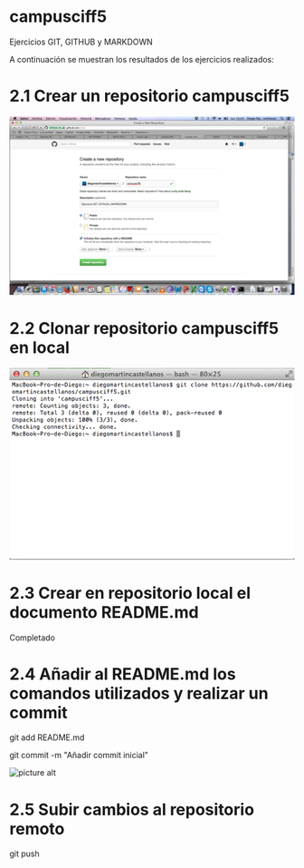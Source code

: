# campusciff5
Ejercicios GIT, GITHUB y MARKDOWN

A continuación se muestran los resultados de los ejercicios realizados:

# 2.1 Crear un repositorio campusciff5

![picture alt](https://github.com/diegomartincastellanos/campusciff5/blob/master/img/Creacion%20Repositorio%20campusciff5.png?raw=true)

# 2.2 Clonar repositorio campusciff5 en local

![picture alt](https://github.com/diegomartincastellanos/campusciff5/blob/master/img/Clonar%20Repositorio.png?raw=true)

# 2.3 Crear en repositorio local el documento README.md

Completado

# 2.4 Añadir al README.md los comandos utilizados y realizar un commit

git add README.md

git commit -m "Añadir commit inicial"

![picture alt](https://github.com/diegomartincastellanos/campusciff5/blob/master/img/Añadir%20Commit%20Inicial.png?raw=true)

# 2.5 Subir cambios al repositorio remoto

git push 
